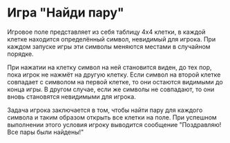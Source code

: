 # Игра "Найди пару"

Игровое поле представляет из себя таблицу 4х4 клетки, в каждой клетке находится определённый символ, невидимый для игрока. При каждом запуске игры эти символы меняются местами в случайном порядке.

При нажатии на клетку символ на ней становится виден, до тех пор, пока игрок не нажмёт на другую клетку. 
Если символ на второй клетке совпадает с символом на первой клетке, то они остаются видимыми до конца игры. 
В другом случае, если же символы не совпадают, то они вновь становятся невидимыми для игрока.

Задача игрока заключается в том, чтобы найти пару для каждого символа и таким образом открыть все клетки на поле.
При успешном выполнении этого условия игроку выводится сообщение "Поздравляю! Все пары были найдены!"
